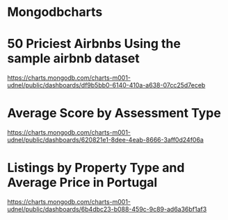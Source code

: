 # Mongodbcharts

# 50 Priciest Airbnbs Using the sample airbnb dataset
https://charts.mongodb.com/charts-m001-udnel/public/dashboards/df9b5bb0-6140-410a-a638-07cc25d7eceb

# Average Score by Assessment Type
https://charts.mongodb.com/charts-m001-udnel/public/dashboards/620821e1-8dee-4eab-8666-3aff0d24f06a

# Listings by Property Type and Average Price in Portugal
https://charts.mongodb.com/charts-m001-udnel/public/dashboards/6b4dbc23-b088-459c-9c89-ad6a36bf1af3
